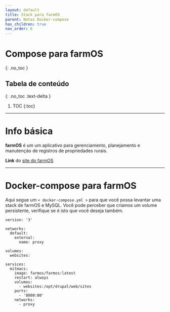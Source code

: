 ```yaml
---
layout: default
title: Stack para farmOS
parent: Notas Docker-compose
has_children: true
nav_order: 6
---
```


# Compose para farmOS
{: .no_toc }

## Tabela de conteúdo
{: .no_toc .text-delta }

1. TOC
{:toc}

---

# Info básica
**farmOS** é um um aplicativo para gerenciamento, planejamento e manutenção de registros de propriedades rurais.

**Link** do [site do farmOS](https://farmos.org)


---

# Docker-compose para farmOS
Aqui segue um `< docker-compose.yml >` para que você possa levantar uma stack de farmOS e MySQL. Você pode perceber que criamos um volume persistente, verifique se é isto que você deseja também.

<div class="code-example" markdown="1">

```
version: '3'

networks:
  default:
    external:
      name: proxy

volumes:
  websites:

services:
  mitmacs:
    image: farmos/farmos:latest
    restart: always
    volumes:
      - websites:/opt/drupal/web/sites
    ports:
      - '8080:80'
    networks:
      - proxy
```